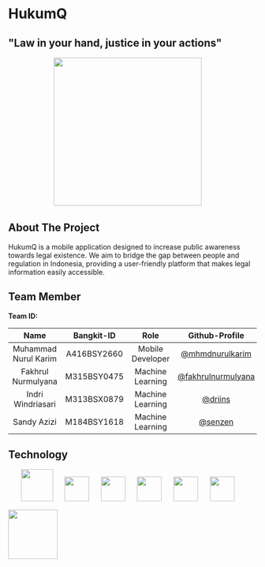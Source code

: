 # HukumQ
## "Law in your hand, justice in your actions"

<p align="center">
  <img width="300px" src="https://imgur.com/IGt1Phq.png"/></a>&#8287;&#8287;&#8287;&#8287;&#8287;
</p>


## About The Project 
HukumQ is a mobile application designed to increase public awareness towards legal existence. We aim to bridge the gap between people and regulation in Indonesia, providing a user-friendly platform that makes legal information easily accessible.

## Team Member 

<b>Team ID: </b>

| Name | Bangkit-ID | Role | Github-Profile |
| :---:   | :---: | :---: |:---: |
| Muhammad Nurul Karim | A416BSY2660 | Mobile Developer | [@mhmdnurulkarim](https://www.github.com/mhmdnurulkarim) |
| Fakhrul Nurmulyana | M315BSY0475 | Machine Learning | [@fakhrulnurmulyana](https://www.github.com/fakhrulnurmulyana) |
| Indri Windriasari | M313BSX0879 | Machine Learning | [@driins](https://github.com/driins) |
| Sandy Azizi | M184BSY1618 | Machine Learning | [@senzen](https://github.com/sandyazizi) |

## Technology 
<p align="center">
  <img width="65px" src="https://imgur.com/SQMaw04.png"/></a>&#8287;&#8287;&#8287;&#8287;&#8287;
  <img width="50px" src="https://imgur.com/l1a3XsY.png"/></a>&#8287;&#8287;&#8287;&#8287;&#8287;
  <img width="50px" src="https://imgur.com/rEUyfVQ.png"/></a>&#8287;&#8287;&#8287;&#8287;&#8287;
  <img width="50px" src="https://imgur.com/hWkj1WQ.png"/></a>&#8287;&#8287;&#8287;&#8287;&#8287;
  <img width="50px" src="https://imgur.com/43fAQm6.png"/></a>&#8287;&#8287;&#8287;&#8287;&#8287;
  <img width="50px" src="https://imgur.com/OwWy9VI.png"/></a>&#8287;&#8287;&#8287;&#8287;&#8287;
</p>


<p>
  <img width="100px" src="https://imgur.com/YCodQ3a.png"/></a>&#8287;&#8287;&#8287;&#8287;&#8287;
</p>
